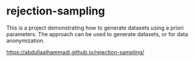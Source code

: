 # rejection-sampling
This is a project demonstrating how to generate datasets using a priori parameters. The approach can be used to generate datasets, or for data anonymization.

https://abdullaalhammadi.github.io/rejection-sampling/
